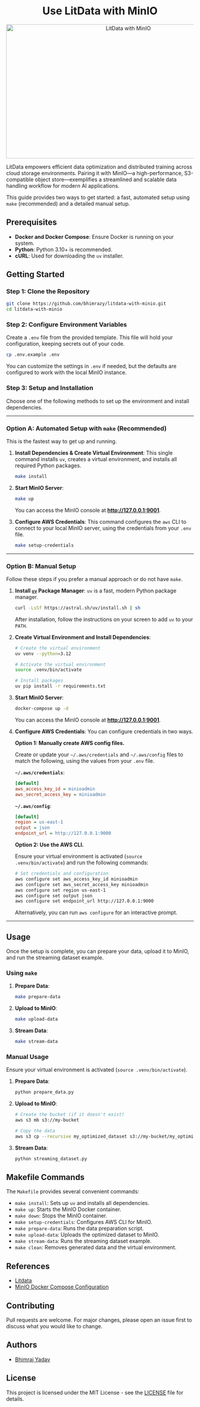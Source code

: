 <div align="center">
  <h1>Use LitData with MinIO</h1>
  <img src="https://github.com/bhimrazy/litdata-with-minio/assets/46085301/49e34dc3-8176-4395-b628-99c315f5e7c2" alt="LitData with MinIO" width="640" height="360">
   <br/>
</div>

LitData empowers efficient data optimization and distributed training across cloud storage environments. Pairing it with MinIO—a high-performance, S3-compatible object store—exemplifies a streamlined and scalable data handling workflow for modern AI applications.

This guide provides two ways to get started: a fast, automated setup using `make` (recommended) and a detailed manual setup.

## Prerequisites

- **Docker and Docker Compose**: Ensure Docker is running on your system.
- **Python**: Python 3.10+ is recommended.
- **cURL**: Used for downloading the `uv` installer.

## Getting Started

### Step 1: Clone the Repository

```bash
git clone https://github.com/bhimrazy/litdata-with-minio.git
cd litdata-with-minio
```

### Step 2: Configure Environment Variables

Create a `.env` file from the provided template. This file will hold your configuration, keeping secrets out of your code.

```bash
cp .env.example .env
```

You can customize the settings in `.env` if needed, but the defaults are configured to work with the local MinIO instance.

### Step 3: Setup and Installation

Choose one of the following methods to set up the environment and install dependencies.

---

### Option A: Automated Setup with `make` (Recommended)

This is the fastest way to get up and running.

1.  **Install Dependencies & Create Virtual Environment**:
    This single command installs `uv`, creates a virtual environment, and installs all required Python packages.

    ```bash
    make install
    ```

2.  **Start MinIO Server**:

    ```bash
    make up
    ```

    You can access the MinIO console at **http://127.0.0.1:9001**.

3.  **Configure AWS Credentials**:
    This command configures the `aws` CLI to connect to your local MinIO server, using the credentials from your `.env` file.
    ```bash
    make setup-credentials
    ```

---

### Option B: Manual Setup

Follow these steps if you prefer a manual approach or do not have `make`.

1.  **Install [`uv`](https://docs.astral.sh/uv/) Package Manager**:
    `uv` is a fast, modern Python package manager.

    ```bash
    curl -LsSf https://astral.sh/uv/install.sh | sh
    ```

    After installation, follow the instructions on your screen to add `uv` to your `PATH`.

2.  **Create Virtual Environment and Install Dependencies**:

    ```bash
    # Create the virtual environment
    uv venv --python=3.12

    # Activate the virtual environment
    source .venv/bin/activate

    # Install packages
    uv pip install -r requirements.txt
    ```

3.  **Start MinIO Server**:

    ```bash
    docker-compose up -d
    ```

    You can access the MinIO console at **http://127.0.0.1:9001**.

4.  **Configure AWS Credentials**:
    You can configure credentials in two ways.

    **Option 1: Manually create AWS config files.**

    Create or update your `~/.aws/credentials` and `~/.aws/config` files to match the following, using the values from your `.env` file.

    **`~/.aws/credentials`**:

    ```ini
    [default]
    aws_access_key_id = minioadmin
    aws_secret_access_key = minioadmin
    ```

    **`~/.aws/config`**:

    ```ini
    [default]
    region = us-east-1
    output = json
    endpoint_url = http://127.0.0.1:9000
    ```

    **Option 2: Use the AWS CLI.**

    Ensure your virtual environment is activated (`source .venv/bin/activate`) and run the following commands:

    ```bash
    # Set credentials and configuration
    aws configure set aws_access_key_id minioadmin
    aws configure set aws_secret_access_key minioadmin
    aws configure set region us-east-1
    aws configure set output json
    aws configure set endpoint_url http://127.0.0.1:9000
    ```

    Alternatively, you can run `aws configure` for an interactive prompt.

---

## Usage

Once the setup is complete, you can prepare your data, upload it to MinIO, and run the streaming dataset example.

### Using `make`

1.  **Prepare Data**:
    ```bash
    make prepare-data
    ```
2.  **Upload to MinIO**:
    ```bash
    make upload-data
    ```
3.  **Stream Data**:
    ```bash
    make stream-data
    ```

### Manual Usage

Ensure your virtual environment is activated (`source .venv/bin/activate`).

1.  **Prepare Data**:
    ```bash
    python prepare_data.py
    ```
2.  **Upload to MinIO**:

    ```bash
    # Create the bucket (if it doesn't exist)
    aws s3 mb s3://my-bucket

    # Copy the data
    aws s3 cp --recursive my_optimized_dataset s3://my-bucket/my_optimized_dataset
    ```

3.  **Stream Data**:
    ```bash
    python streaming_dataset.py
    ```

## Makefile Commands

The `Makefile` provides several convenient commands:

- `make install`: Sets up `uv` and installs all dependencies.
- `make up`: Starts the MinIO Docker container.
- `make down`: Stops the MinIO container.
- `make setup-credentials`: Configures AWS CLI for MinIO.
- `make prepare-data`: Runs the data preparation script.
- `make upload-data`: Uploads the optimized dataset to MinIO.
- `make stream-data`: Runs the streaming dataset example.
- `make clean`: Removes generated data and the virtual environment.

## References

- [Litdata](https://github.com/Lightning-AI/litdata)
- [MinIO Docker Compose Configuration](https://github.com/minio/minio/blob/master/docs/orchestration/docker-compose/docker-compose.yaml)

## Contributing

Pull requests are welcome. For major changes, please open an issue first to discuss what you would like to change.

## Authors

- [Bhimraj Yadav](https://github.com/bhimrazy)

## License

This project is licensed under the MIT License - see the [LICENSE](LICENSE) file for details.
